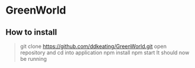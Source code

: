 # GreenWorld

## How to install
> git clone https://github.com/ddkeating/GreenWorld.git
> open repository and cd into application
> npm install
> npm start
> It should now be running
